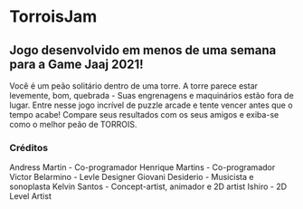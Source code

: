 # TorroisJam

## Jogo desenvolvido em menos de uma semana para a Game Jaaj 2021!

Você é um peão solitário dentro de uma torre. A torre parece estar levemente, bom, quebrada - Suas engrenagens e maquinários estão fora de lugar.
Entre nesse jogo incrível de puzzle arcade e tente vencer antes que o tempo acabe! Compare seus resultados com os seus amigos e exiba-se como o melhor peão de TORROIS.

### Créditos

Andress Martin - Co-programador
Henrique Martins - Co-programador
Victor Belarmino - Levle Designer
Giovani Desiderio - Musicista e sonoplasta
Kelvin Santos - Concept-artist, animador e 2D artist
Ishiro - 2D Level Artist
